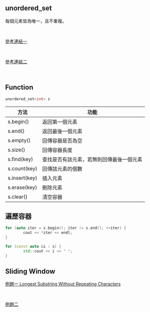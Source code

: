 ## unordered_set

每個元素皆為唯一，且不重複。

<br>

[參考連結一](https://shengyu7697.github.io/std-unordered_set/)

<br>

[參考連結二](http://c.biancheng.net/view/7250.html)

<br>

## Function
```CPP
unordered_set<int> s
```
|方法|功能|
|---|---|
|s.begin()|返回第一個元素|
|s.end()|返回最後一個元素|
|s.empty()|回傳容器是否為空|
|s.size()|回傳容器長度|
|s.find(key)|查找是否有該元素，若無則回傳最後一個元素|
|s.count(key)|回傳該元素的個數|
|s.insert(key)|插入元素|
|s.erase(key)|刪除元素|
|s.clear()|清空容器|

        
## 遍歷容器
        
```CPP
for (auto iter = s.begin(); iter != s.end(); ++iter) {
        cout << *iter << endl;
}
```
```CPP
for (const auto &i : s) {
        std::cout << i << " ";
}
```

## Sliding Window
[例題一 Longest Substring Without Repeating Characters](https://github.com/Smallyuyu/Leetcode/blob/main/Algorithm%20I/Day%206%20-%20Sliding%20Window/3.%20Longest%20Substring%20Without%20Repeating%20Characters.md)

<br>

[例題二]()
